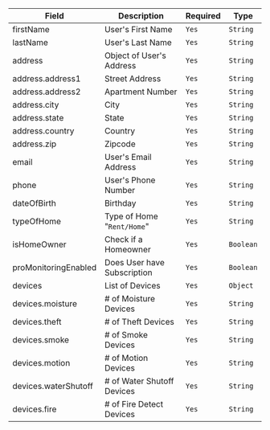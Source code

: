 |Field|Description|Required| Type |
|-------|-------|-----| ------ |
|firstName| User's First Name| `Yes` | `String` |
|lastName| User's Last Name| `Yes` | `String` |
|address| Object of User's Address| `Yes` | `String` |
|address.address1| Street Address| `Yes` | `String` |
|address.address2| Apartment Number| `Yes` | `String` |
|address.city| City| `Yes` | `String` |
|address.state| State| `Yes` | `String` |
|address.country| Country| `Yes` | `String` |
|address.zip| Zipcode | `Yes` | `String` |
|email| User's Email Address| `Yes` | `String` |
|phone| User's Phone Number| `Yes` | `String` |
|dateOfBirth| Birthday | `Yes` | `String` |
|typeOfHome| Type of Home "`Rent/Home`"| `Yes` | `String` |
|isHomeOwner| Check if a Homeowner | `Yes` | `Boolean` |
|proMonitoringEnabled| Does User have Subscription| `Yes` | `Boolean` |
|devices| List of Devices| `Yes` | `Object` |
|devices.moisture| # of Moisture Devices | `Yes` | `String` |
|devices.theft| # of Theft Devices | `Yes` | `String` |
|devices.smoke| # of Smoke Devices | `Yes` | `String` |
|devices.motion| # of Motion Devices | `Yes` | `String` |
|devices.waterShutoff| # of Water Shutoff Devices | `Yes` | `String` |
|devices.fire| # of Fire Detect Devices | `Yes` | `String` |
